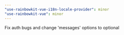 ```yaml
---
"use-rainbowkit-vue-i18n-locale-provider": minor
"use-rainbowkit-vue": minor
---
```


Fix auth bugs and change 'messages' options to optional
